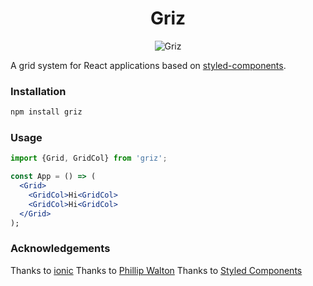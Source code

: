 <h1 align="center">
  Griz
</h1>

<div align="center">

![Griz](https://cdn.rawgit.com/josephrexme/griz/66796439/griz.png)

</div>

A grid system for React applications based on [styled-components](https://www.styled-components.com).

### Installation

```sh
npm install griz
```

### Usage
```jsx
import {Grid, GridCol} from 'griz';

const App = () => (
  <Grid>
    <GridCol>Hi<GridCol>
    <GridCol>Hi<GridCol>
  </Grid>
);
```

### Acknowledgements
Thanks to [ionic]()
Thanks to [Phillip Walton]()
Thanks to [Styled Components]()
